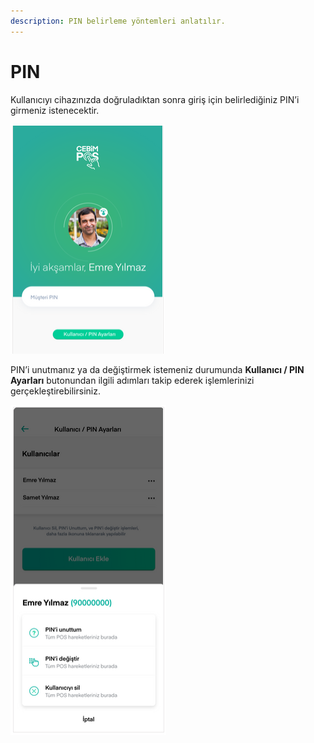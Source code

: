```yaml
---
description: PIN belirleme yöntemleri anlatılır.
---
```


# PIN

Kullanıcıyı cihazınızda doğruladıktan sonra giriş için belirlediğiniz PIN’i girmeniz istenecektir.

![](../../../.gitbook/assets/5%20%281%29.png)

PIN’i unutmanız ya da değiştirmek istemeniz durumunda **Kullanıcı / PIN Ayarları** butonundan ilgili adımları takip ederek işlemlerinizi gerçekleştirebilirsiniz.

![](../../../.gitbook/assets/6.png)

